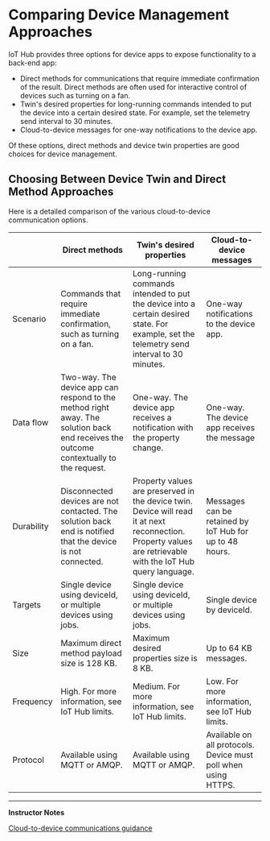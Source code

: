 # Comparing Device Management Approaches

IoT Hub provides three options for device apps to expose functionality to a back-end app:

* Direct methods for communications that require immediate confirmation of the result. Direct methods are often used for interactive control of devices such as turning on a fan.
* Twin's desired properties for long-running commands intended to put the device into a certain desired state. For example, set the telemetry send interval to 30 minutes.
* Cloud-to-device messages for one-way notifications to the device app.

Of these options, direct methods and device twin properties are good choices for device management.

## Choosing Between Device Twin and Direct Method Approaches

Here is a detailed comparison of the various cloud-to-device communication options.

|     |Direct methods|Twin's desired properties|Cloud-to-device messages|
|-----|--------------|-------------------------|------------------------|
|Scenario|Commands that require immediate confirmation, such as turning on a fan.|Long-running commands intended to put the device into a certain desired state. For example, set the telemetry send interval to 30 minutes.|One-way notifications to the device app.|
|Data flow|Two-way. The device app can respond to the method right away. The solution back end receives the outcome contextually to the request.|One-way. The device app receives a notification with the property change.|One-way. The device app receives the message|
|Durability|Disconnected devices are not contacted. The solution back end is notified that the device is not connected.|Property values are preserved in the device twin. Device will read it at next reconnection. Property values are retrievable with the IoT Hub query language.|Messages can be retained by IoT Hub for up to 48 hours.|
|Targets|Single device using deviceId, or multiple devices using jobs.|Single device using deviceId, or multiple devices using jobs.|Single device by deviceId.|
|Size|Maximum direct method payload size is 128 KB.|Maximum desired properties size is 8 KB.|Up to 64 KB messages.|
|Frequency|High. For more information, see IoT Hub limits.|Medium. For more information, see IoT Hub limits.|Low. For more information, see IoT Hub limits.|
|Protocol|Available using MQTT or AMQP.|Available using MQTT or AMQP.|Available on all protocols. Device must poll when using HTTPS.|

---

**Instructor Notes**

[Cloud-to-device communications guidance](https://docs.microsoft.com/en-us/azure/iot-hub/iot-hub-devguide-c2d-guidance)
